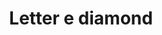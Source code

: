 ---
title: Letter e diamond
tags: ["letter", "e", "diamond", "alphabet", "precious", "gem", "shape"]
icon: letter-e-diamond
svg: '<svg xmlns="http://www.w3.org/2000/svg" width="24" height="24" fill="none" viewBox="0 0 24 24" stroke-width="1.5" stroke-linecap="round" stroke-linejoin="round" stroke="currentColor"><path d="M14.5 8h-5v4m5 4h-5v-4m0 0h4"/><path d="M2.707 10.295a2.41 2.41 0 0 0 0 3.41l7.588 7.588a2.41 2.41 0 0 0 3.41 0l7.588-7.588a2.41 2.41 0 0 0 0-3.41l-7.588-7.588a2.41 2.41 0 0 0-3.41 0z"/></svg>'
---
